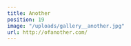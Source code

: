 ```yaml
---
title: Another
position: 19
image: "/uploads/gallery__another.jpg"
url: http://ofanother.com/
---
```


